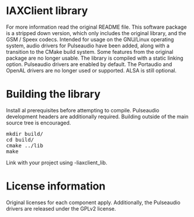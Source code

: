  
IAXClient library
=================

For more information read the original README file.
This software package is a stripped down version, which only
includes the original library, and the GSM / Speex codecs.
Intended for usage on the GNU/Linux operating system, audio
drivers for Pulseaudio have been added, along with a transition
to the CMake build system. Some features from the original package
are no longer usable. The library is compiled with a static linking
option. Pulseaudio drivers are enabled by default. The Portaudio 
and OpenAL drivers are no longer used or supported. ALSA is still
optional.

Building the library
====================

Install al prerequisites before attempting to compile.
Pulseaudio development headers are additionally required.
Building outside of the main source tree is encouraged.
<pre>
mkdir build/
cd build/
cmake ../lib
make
</pre>

Link with your project using -liaxclient_lib.

License information
===================

Original licenses for each component apply. Additionally, the
Pulseaudio drivers are released under the GPLv2 license.